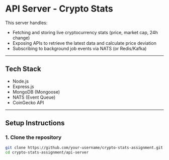 #  API Server - Crypto Stats

This server handles:
- Fetching and storing live cryptocurrency stats (price, market cap, 24h change)
- Exposing APIs to retrieve the latest data and calculate price deviation
- Subscribing to background job events via NATS (or Redis/Kafka)

---

##  Tech Stack
- Node.js
- Express.js
- MongoDB (Mongoose)
- NATS (Event Queue)
- CoinGecko API

---

## Setup Instructions

### 1. Clone the repository

```bash
git clone https://github.com/your-username/crypto-stats-assignment.git
cd crypto-stats-assignment/api-server

